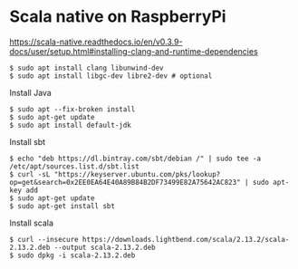 # Scala native on RaspberryPi


https://scala-native.readthedocs.io/en/v0.3.9-docs/user/setup.html#installing-clang-and-runtime-dependencies

```
$ sudo apt install clang libunwind-dev
$ sudo apt install libgc-dev libre2-dev # optional
```


Install Java

```
$ sudo apt --fix-broken install
$ sudo apt-get update
$ sudo apt install default-jdk
```

Install sbt

```
$ echo "deb https://dl.bintray.com/sbt/debian /" | sudo tee -a /etc/apt/sources.list.d/sbt.list
$ curl -sL "https://keyserver.ubuntu.com/pks/lookup?op=get&search=0x2EE0EA64E40A89B84B2DF73499E82A75642AC823" | sudo apt-key add
$ sudo apt-get update
$ sudo apt-get install sbt
```

Install scala

```
$ curl --insecure https://downloads.lightbend.com/scala/2.13.2/scala-2.13.2.deb --output scala-2.13.2.deb
$ sudo dpkg -i scala-2.13.2.deb 
```
